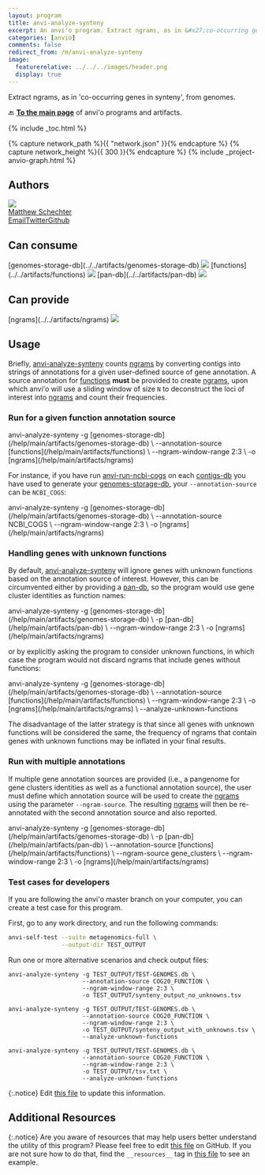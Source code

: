 ```yaml
---
layout: program
title: anvi-analyze-synteny
excerpt: An anvi'o program. Extract ngrams, as in &#x27;co-occurring genes in synteny&#x27;, from genomes.
categories: [anvio]
comments: false
redirect_from: /m/anvi-analyze-synteny
image:
  featurerelative: ../../../images/header.png
  display: true
---
```


Extract ngrams, as in &#x27;co-occurring genes in synteny&#x27;, from genomes.

🔙 **[To the main page](../../)** of anvi'o programs and artifacts.


{% include _toc.html %}
<div id="svg" class="subnetwork"></div>
{% capture network_path %}{{ "network.json" }}{% endcapture %}
{% capture network_height %}{{ 300 }}{% endcapture %}
{% include _project-anvio-graph.html %}


## Authors

<div class="anvio-person"><div class="anvio-person-info"><div class="anvio-person-photo"><img class="anvio-person-photo-img" src="../../images/authors/mschecht.jpg" /></div><div class="anvio-person-info-box"><a href="/people/mschecht" target="_blank"><span class="anvio-person-name">Matthew Schechter</span></a><div class="anvio-person-social-box"><a href="mailto:mschechter@uchicago.edu" class="person-social" target="_blank"><i class="fa fa-fw fa-envelope-square"></i>Email</a><a href="http://twitter.com/mschecht_bio" class="person-social" target="_blank"><i class="fa fa-fw fa-twitter-square"></i>Twitter</a><a href="http://github.com/mschecht" class="person-social" target="_blank"><i class="fa fa-fw fa-github"></i>Github</a></div></div></div></div>



## Can consume


<p style="text-align: left" markdown="1"><span class="artifact-r">[genomes-storage-db](../../artifacts/genomes-storage-db) <img src="../../images/icons/DB.png" class="artifact-icon-mini" /></span> <span class="artifact-r">[functions](../../artifacts/functions) <img src="../../images/icons/CONCEPT.png" class="artifact-icon-mini" /></span> <span class="artifact-r">[pan-db](../../artifacts/pan-db) <img src="../../images/icons/DB.png" class="artifact-icon-mini" /></span></p>


## Can provide


<p style="text-align: left" markdown="1"><span class="artifact-p">[ngrams](../../artifacts/ngrams) <img src="../../images/icons/CONCEPT.png" class="artifact-icon-mini" /></span></p>


## Usage


Briefly, <span class="artifact-p">[anvi-analyze-synteny](/help/main/programs/anvi-analyze-synteny)</span> counts <span class="artifact-n">[ngrams](/help/main/artifacts/ngrams)</span> by converting contigs into strings of annotations for a given user-defined source of gene annotation. A source annotation for <span class="artifact-n">[functions](/help/main/artifacts/functions)</span> **must** be provided to create <span class="artifact-n">[ngrams](/help/main/artifacts/ngrams)</span>, upon which anvi'o will use a sliding window of size `N` to deconstruct the loci of interest into <span class="artifact-n">[ngrams](/help/main/artifacts/ngrams)</span> and count their frequencies.

### Run for a given function annotation source

<div class="codeblock" markdown="1">
anvi&#45;analyze&#45;synteny &#45;g <span class="artifact&#45;n">[genomes&#45;storage&#45;db](/help/main/artifacts/genomes&#45;storage&#45;db)</span> \
                     &#45;&#45;annotation&#45;source <span class="artifact&#45;n">[functions](/help/main/artifacts/functions)</span> \
                     &#45;&#45;ngram&#45;window&#45;range 2:3 \
                     &#45;o <span class="artifact&#45;n">[ngrams](/help/main/artifacts/ngrams)</span>
</div>

For instance, if you have run <span class="artifact-p">[anvi-run-ncbi-cogs](/help/main/programs/anvi-run-ncbi-cogs)</span> on each <span class="artifact-n">[contigs-db](/help/main/artifacts/contigs-db)</span> you have used to generate your <span class="artifact-n">[genomes-storage-db](/help/main/artifacts/genomes-storage-db)</span>, your `--annotation-source` can be `NCBI_COGS`:

<div class="codeblock" markdown="1">
anvi&#45;analyze&#45;synteny &#45;g <span class="artifact&#45;n">[genomes&#45;storage&#45;db](/help/main/artifacts/genomes&#45;storage&#45;db)</span> \
                     &#45;&#45;annotation&#45;source NCBI_COGS \
                     &#45;&#45;ngram&#45;window&#45;range 2:3 \
                     &#45;o <span class="artifact&#45;n">[ngrams](/help/main/artifacts/ngrams)</span>
</div>


### Handling genes with unknown functions 

By default, <span class="artifact-p">[anvi-analyze-synteny](/help/main/programs/anvi-analyze-synteny)</span> will ignore genes with unknown functions based on the annotation source of interest. However, this can be circumvented either by providing a <span class="artifact-n">[pan-db](/help/main/artifacts/pan-db)</span>, so the program would use gene cluster identities as function names:

<div class="codeblock" markdown="1">
anvi&#45;analyze&#45;synteny &#45;g <span class="artifact&#45;n">[genomes&#45;storage&#45;db](/help/main/artifacts/genomes&#45;storage&#45;db)</span> \
                     &#45;p <span class="artifact&#45;n">[pan&#45;db](/help/main/artifacts/pan&#45;db)</span> \
                     &#45;&#45;ngram&#45;window&#45;range 2:3 \
                     &#45;o <span class="artifact&#45;n">[ngrams](/help/main/artifacts/ngrams)</span>
</div>

or by explicitly asking the program to consider unknown functions, in which case the program would not discard ngrams that include genes without functions:

<div class="codeblock" markdown="1">
anvi&#45;analyze&#45;synteny &#45;g <span class="artifact&#45;n">[genomes&#45;storage&#45;db](/help/main/artifacts/genomes&#45;storage&#45;db)</span> \
                     &#45;&#45;annotation&#45;source <span class="artifact&#45;n">[functions](/help/main/artifacts/functions)</span> \
                     &#45;&#45;ngram&#45;window&#45;range 2:3 \
                     &#45;o <span class="artifact&#45;n">[ngrams](/help/main/artifacts/ngrams)</span> \
                     &#45;&#45;analyze&#45;unknown&#45;functions
</div>

The disadvantage of the latter strategy is that since all genes with unknown functions will be considered the same, the frequency of ngrams that contain genes with unknown functions may be inflated in your final results.

### Run with multiple annotations

If multiple gene annotation sources are provided (i.e., a pangenome for gene clusters identities as well as a functional annotation source), the user must define which annotation source will be used to create the <span class="artifact-n">[ngrams](/help/main/artifacts/ngrams)</span> using the parameter `--ngram-source`. The resulting <span class="artifact-n">[ngrams](/help/main/artifacts/ngrams)</span> will then be re-annotated with the second annotation source and also reported. 

<div class="codeblock" markdown="1">
anvi&#45;analyze&#45;synteny &#45;g <span class="artifact&#45;n">[genomes&#45;storage&#45;db](/help/main/artifacts/genomes&#45;storage&#45;db)</span> \
                     &#45;p <span class="artifact&#45;n">[pan&#45;db](/help/main/artifacts/pan&#45;db)</span> \
                     &#45;&#45;annotation&#45;source <span class="artifact&#45;n">[functions](/help/main/artifacts/functions)</span> \
                     &#45;&#45;ngram&#45;source gene_clusters \
                     &#45;&#45;ngram&#45;window&#45;range 2:3 \
                     &#45;o <span class="artifact&#45;n">[ngrams](/help/main/artifacts/ngrams)</span>
</div>

### Test cases for developers

If you are following the anvi'o master branch on your computer, you can create a test case for this program.

First, go to any work directory, and run the following commands:

``` bash
anvi-self-test --suite metagenomics-full \
               --output-dir TEST_OUTPUT
```

Run one or more alternative scenarios and check output files:

```
anvi-analyze-synteny -g TEST_OUTPUT/TEST-GENOMES.db \
                     --annotation-source COG20_FUNCTION \
                     --ngram-window-range 2:3 \
                     -o TEST_OUTPUT/synteny_output_no_unknowns.tsv

anvi-analyze-synteny -g TEST_OUTPUT/TEST-GENOMES.db \
                     --annotation-source COG20_FUNCTION \
                     --ngram-window-range 2:3 \
                     -o TEST_OUTPUT/synteny_output_with_unknowns.tsv \
                     --analyze-unknown-functions

anvi-analyze-synteny -g TEST_OUTPUT/TEST-GENOMES.db \
                     --annotation-source COG20_FUNCTION \
                     --ngram-window-range 2:3 \
                     -o TEST_OUTPUT/tsv.txt \
                     --analyze-unknown-functions
```


{:.notice}
Edit [this file](https://github.com/merenlab/anvio/tree/master/anvio/docs/programs/anvi-analyze-synteny.md) to update this information.


## Additional Resources



{:.notice}
Are you aware of resources that may help users better understand the utility of this program? Please feel free to edit [this file](https://github.com/merenlab/anvio/tree/master/bin/anvi-analyze-synteny) on GitHub. If you are not sure how to do that, find the `__resources__` tag in [this file](https://github.com/merenlab/anvio/blob/master/bin/anvi-interactive) to see an example.
